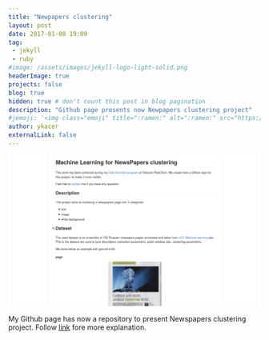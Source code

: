 ```yaml
---
title: "Newpapers clustering"
layout: post
date: 2017-01-08 19:09
tag: 
 - jekyll
 - ruby
#image: /assets/images/jekyll-logo-light-solid.png
headerImage: true
projects: false
blog: true
hidden: true # don't count this post in blog pagination
description: "Github page presents now Newpapers clustering project"
#jemoji: '<img class="emoji" title=":ramen:" alt=":ramen:" src="https://assets.github.com/images/icons/emoji/unicode/1f35c.png" height="20" width="20" align="absmiddle">'
author: ykacer
externalLink: false
---
```


![Screenshot](../assets/screenshot_newspapers_clustering.png)


My Github page has now a repository to present Newspapers clustering project. Follow [link](http://github.com/ykacer/Newspapers_clustering) fore more explanation.


